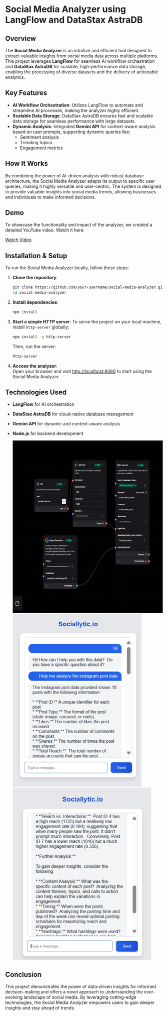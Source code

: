 # Social Media Analyzer using LangFlow and DataStax AstraDB

## Overview

The **Social Media Analyzer** is an intuitive and efficient tool designed to extract valuable insights from social media data across multiple platforms. This project leverages **LangFlow** for seamless AI workflow orchestration and **DataStax AstraDB** for scalable, high-performance data storage, enabling the processing of diverse datasets and the delivery of actionable analytics.

## Key Features

- **AI Workflow Orchestration**: Utilizes LangFlow to automate and streamline AI processes, making the analyzer highly efficient.
- **Scalable Data Storage**: DataStax AstraDB ensures fast and scalable data storage for seamless performance with large datasets.
- **Dynamic Analysis**: Integrated **Gemini API** for context-aware analysis based on user prompts, supporting dynamic queries like:
  - Sentiment analysis
  - Trending topics
  - Engagement metrics

## How It Works

By combining the power of AI-driven analysis with robust database architecture, the Social Media Analyzer adapts its output to specific user queries, making it highly versatile and user-centric. The system is designed to provide valuable insights into social media trends, allowing businesses and individuals to make informed decisions.

## Demo

To showcase the functionality and impact of the analyzer, we created a detailed YouTube video. Watch it here:

[Watch Video](https://www.youtube.com/watch?v=S2ztWckklKE)

## Installation & Setup

To run the Social Media Analyzer locally, follow these steps:

1. **Clone the repository**:
    ```bash
    git clone https://github.com/your-username/social-media-analyzer.git
    cd social-media-analyzer
    ```

2. **Install dependencies**:
    ```bash
    npm install
    ```

3. **Start a simple HTTP server**:
    To serve the project on your local machine, install `http-server` globally:
    ```bash
    npm install -g http-server
    ```

    Then, run the server:
    ```bash
    http-server
    ```

4. **Access the analyzer**:  
    Open your browser and visit [http://localhost:8080](http://localhost:8080) to start using the Social Media Analyzer.

## Technologies Used

- **LangFlow** for AI orchestration
- **DataStax AstraDB** for cloud-native database management
- **Gemini API** for dynamic and context-aware analysis
- **Node.js** for backend development

  <img src="/images/langflow.jpg" height="550" alt="langflow screenshot"  />
    <img src="/images/chatbot1.jpg" height="550" alt="chatbot screenshot"  />
  <img src="/images/chatbot2.jpg" height="550" alt="chatbot screenshot"  />


## Conclusion

This project demonstrates the power of data-driven insights for informed decision-making and offers a novel approach to understanding the ever-evolving landscape of social media. By leveraging cutting-edge technologies, the Social Media Analyzer empowers users to gain deeper insights and stay ahead of trends.


